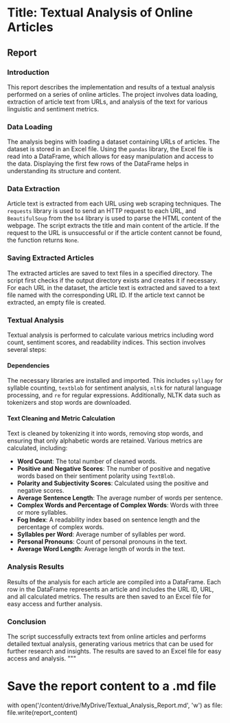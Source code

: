 
# Title: Textual Analysis of Online Articles

## Report

### Introduction
This report describes the implementation and results of a textual analysis performed on a series of online articles. The project involves data loading, extraction of article text from URLs, and analysis of the text for various linguistic and sentiment metrics.

### Data Loading
The analysis begins with loading a dataset containing URLs of articles. The dataset is stored in an Excel file. Using the `pandas` library, the Excel file is read into a DataFrame, which allows for easy manipulation and access to the data. Displaying the first few rows of the DataFrame helps in understanding its structure and content.

### Data Extraction
Article text is extracted from each URL using web scraping techniques. The `requests` library is used to send an HTTP request to each URL, and `BeautifulSoup` from the `bs4` library is used to parse the HTML content of the webpage. The script extracts the title and main content of the article. If the request to the URL is unsuccessful or if the article content cannot be found, the function returns `None`.

### Saving Extracted Articles
The extracted articles are saved to text files in a specified directory. The script first checks if the output directory exists and creates it if necessary. For each URL in the dataset, the article text is extracted and saved to a text file named with the corresponding URL ID. If the article text cannot be extracted, an empty file is created.

### Textual Analysis
Textual analysis is performed to calculate various metrics including word count, sentiment scores, and readability indices. This section involves several steps:

#### Dependencies
The necessary libraries are installed and imported. This includes `syllapy` for syllable counting, `textblob` for sentiment analysis, `nltk` for natural language processing, and `re` for regular expressions. Additionally, NLTK data such as tokenizers and stop words are downloaded.

#### Text Cleaning and Metric Calculation
Text is cleaned by tokenizing it into words, removing stop words, and ensuring that only alphabetic words are retained. Various metrics are calculated, including:

- **Word Count**: The total number of cleaned words.
- **Positive and Negative Scores**: The number of positive and negative words based on their sentiment polarity using `TextBlob`.
- **Polarity and Subjectivity Scores**: Calculated using the positive and negative scores.
- **Average Sentence Length**: The average number of words per sentence.
- **Complex Words and Percentage of Complex Words**: Words with three or more syllables.
- **Fog Index**: A readability index based on sentence length and the percentage of complex words.
- **Syllables per Word**: Average number of syllables per word.
- **Personal Pronouns**: Count of personal pronouns in the text.
- **Average Word Length**: Average length of words in the text.

### Analysis Results
Results of the analysis for each article are compiled into a DataFrame. Each row in the DataFrame represents an article and includes the URL ID, URL, and all calculated metrics. The results are then saved to an Excel file for easy access and further analysis.

### Conclusion
The script successfully extracts text from online articles and performs detailed textual analysis, generating various metrics that can be used for further research and insights. The results are saved to an Excel file for easy access and analysis.
"""

# Save the report content to a .md file
with open('/content/drive/MyDrive/Textual_Analysis_Report.md', 'w') as file:
    file.write(report_content)
